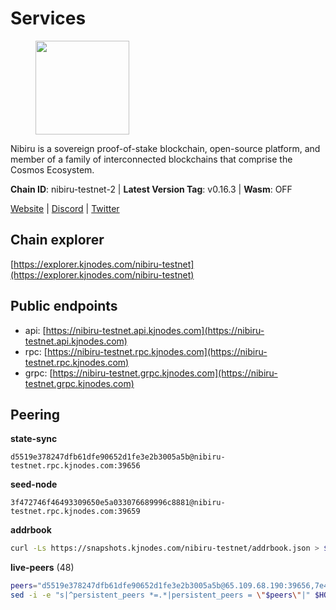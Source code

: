 # Services

<figure><img src="https://raw.githubusercontent.com/kj89/testnet_manuals/main/pingpub/logos/nibiru.png" width="150" alt=""><figcaption></figcaption></figure>

Nibiru is a sovereign proof-of-stake blockchain, open-source platform,  and member of a family of interconnected blockchains that comprise the Cosmos Ecosystem.

**Chain ID**: nibiru-testnet-2 | **Latest Version Tag**: v0.16.3 | **Wasm**: OFF

[Website](https://nibiru.fi) | [Discord](https://discord.gg/nibiru) | [Twitter](https://twitter.com/NibiruChain)




## Chain explorer
[https://explorer.kjnodes.com/nibiru-testnet](https://explorer.kjnodes.com/nibiru-testnet)

## Public endpoints

* api: [https://nibiru-testnet.api.kjnodes.com](https://nibiru-testnet.api.kjnodes.com)
* rpc: [https://nibiru-testnet.rpc.kjnodes.com](https://nibiru-testnet.rpc.kjnodes.com)
* grpc: [https://nibiru-testnet.grpc.kjnodes.com](https://nibiru-testnet.grpc.kjnodes.com)

## Peering

**state-sync**

```text
d5519e378247dfb61dfe90652d1fe3e2b3005a5b@nibiru-testnet.rpc.kjnodes.com:39656
```

**seed-node**

```text
3f472746f46493309650e5a033076689996c8881@nibiru-testnet.rpc.kjnodes.com:39659
```

**addrbook**
```bash
curl -Ls https://snapshots.kjnodes.com/nibiru-testnet/addrbook.json > $HOME/.nibid/config/addrbook.json
```

**live-peers** (48)
```bash
peers="d5519e378247dfb61dfe90652d1fe3e2b3005a5b@65.109.68.190:39656,7e465cf7525009fa55c8387eb74a330d3b96e26f@86.48.5.78:26656,5a868d18a5046b715ee726a45b680a68f92bafcb@149.102.136.149:27656,3939da5da8d8a31e6af2cb6d7bdcb222ff2487eb@65.109.14.69:39656,d7185d6b0d6a7dbe8c45e1fddfa0165dfdba01c0@38.242.150.132:39656,92845d4150aaf87fc1a6f4a53d8fe545ae44fc9d@86.48.16.205:39656,e55d8746ad30e0d11ebe0aa3792c46713375edcc@135.181.2.104:26656,8e395e5a6082503480bde92720674546f4f1df36@135.181.208.169:26656,55773ecd03044a5126e68ea943338c6086cfbad3@43.134.174.55:26657,5eecfdf089428a5a8e52d05d18aae1ad8503d14c@65.108.141.109:19656,e634fbf8800f76cb911d03e665f2e573188147c0@154.53.32.30:26657,08c10c775c86e9752741e993f6e89563413018e6@43.134.165.29:26657,9e4cbbf1ae74859df3a4f1a3579bb52b09ce26f0@167.86.76.166:26656,71a0967b9ce6d0791d603539993a807b8515848d@65.108.56.169:26656,a0dfb52b7240e25f0522b0f2a87fbb0e68c4922d@185.135.137.245:26656,d5db3e07270dcfd98fe5f4e9def17c4e9cc2f1d8@89.163.155.216:26656,c859c2b1edfaf67ea274726bc0978ef55ebd051a@94.131.111.156:26656,82dde0f3c283ca231849376696d08c39c3d458ce@173.82.203.187:26657,438701ce016699880f9073c6b99f71d17309d820@154.53.52.215:26657,3299c1e21ffe818f13ae0c8c0968449dcf356611@86.48.26.76:26657,a422bbf59756a9584ddc6f97a8b96bb15b596db7@34.73.61.37:26656,f04329d75a8874a55dd8456d46e093595ed7653d@194.195.87.106:46656,0caedae543d21fe055dbabc195225b38a48951cd@173.249.0.229:26656,3500e228e18001372f08bcd0920281096ef80ddb@43.155.105.2:26657,c1d90ca59915ee94cd615304bfac8ddb9bdf2e76@43.156.25.107:26657,db62e60b2a5b4e4139e5a1825acf56876e3b18d5@45.10.154.191:26656,5767cde760985a14aba0daeec694ecdae6f787e9@154.53.36.184:26657,b502caa5e8071c14179c562a328bb2a096f6b44a@141.94.139.233:30656,dd1b14fefbd55a74baeb8920b34bb7fc15da6b96@62.171.186.61:26656,de0de413e7c7869f3486779720a18cffcc62853d@185.245.183.237:26656,d6d8a67ada5a4b123314cfbb8bd1abf4914e1b42@34.168.169.45:26656,740eddac16cf4e6a175866ba39ef22292e2757b5@38.242.202.234:26656,14400308576815f96bdec78848a570e07c14f412@91.195.101.99:26656,fe95705d3de436dcef390c5ed7cd44d500c32738@185.135.137.254:26656,f81dc8e3452cd25cbed726420aa0783f5780a630@38.242.154.62:26656,ddf744e201480d420ef84edb1151c032f714f373@165.232.172.211:26656,72a84166fbd6b92d8a772843026cf6a2cd97ffbe@65.109.60.19:46656,63f0d4438ebfa588c1879dafcd7f4598dd5f9f19@195.2.80.83:26656,75a1f51326694daa3d187d73be6695d817c6b571@84.46.254.145:26656,73c2805511a8fb700eae740299005c2ff33ec855@45.89.127.44:26656,371970df586e85414231fc1b530bde1c65116e71@65.108.76.44:11733,f5dcecad06399db3658bfadc2e3d2e8533305d13@135.125.214.61:26656,67612e5fe9f95d8a410a77f8cf501c1ba1c300ba@185.230.138.108:26656,02f7c72a7b0f6c25c69d3a852540c3d59b55ead4@43.154.64.150:26657,90837d2013549173b111a23f3cd057f2b52ed660@217.76.49.145:26656,0c3c0b937a1f8054794cacd744bf1a13b341508b@113.53.82.252:36656,9e05e4a15d6077088cbd84fa5a4311e71556e67a@62.141.37.231:26656,557f12a322097084cbe1f0c3528b0048b0b91cbc@62.141.44.70:26656"
sed -i -e "s|^persistent_peers *=.*|persistent_peers = \"$peers\"|" $HOME/.nibid/config/config.toml
```
